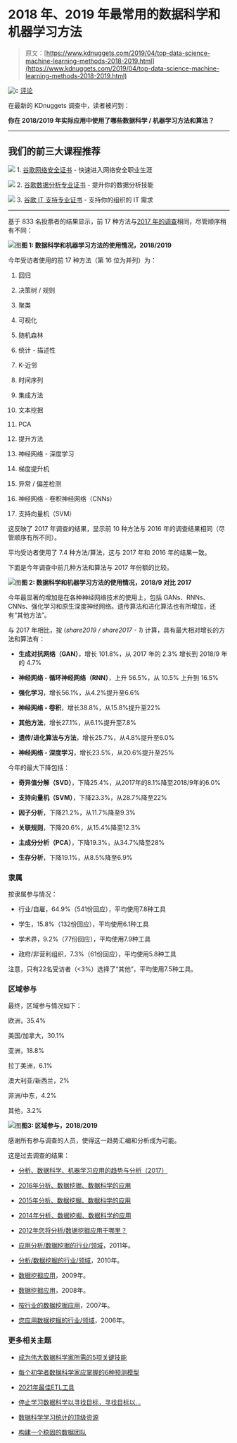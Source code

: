 # 2018 年、2019 年最常用的数据科学和机器学习方法

> 原文：[https://www.kdnuggets.com/2019/04/top-data-science-machine-learning-methods-2018-2019.html](https://www.kdnuggets.com/2019/04/top-data-science-machine-learning-methods-2018-2019.html)

![c](../Images/3d9c022da2d331bb56691a9617b91b90.png) [评论](#comments)

在最新的 KDnuggets 调查中，读者被问到：

**你在 2018/2019 年实际应用中使用了哪些数据科学 / 机器学习方法和算法？**

* * *

## 我们的前三大课程推荐

![](../Images/0244c01ba9267c002ef39d4907e0b8fb.png) 1\. [谷歌网络安全证书](https://www.kdnuggets.com/google-cybersecurity) - 快速进入网络安全职业生涯

![](../Images/e225c49c3c91745821c8c0368bf04711.png) 2\. [谷歌数据分析专业证书](https://www.kdnuggets.com/google-data-analytics) - 提升你的数据分析技能

![](../Images/0244c01ba9267c002ef39d4907e0b8fb.png) 3\. [谷歌 IT 支持专业证书](https://www.kdnuggets.com/google-itsupport) - 支持你的组织的 IT 需求

* * *

基于 833 名投票者的结果显示，前 17 种方法与[2017 年的调查](/2017/12/top-data-science-machine-learning-methods.html)相同，尽管顺序稍有不同：

![图](../Images/5fd506245fe2f349ced0a7f7b8864794.png)**图 1: 数据科学和机器学习方法的使用情况，2018/2019**

今年受访者使用的前 17 种方法（第 16 位为并列）为：

1.  回归

1.  决策树 / 规则

1.  聚类

1.  可视化

1.  随机森林

1.  统计 - 描述性

1.  K-近邻

1.  时间序列

1.  集成方法

1.  文本挖掘

1.  PCA

1.  提升方法

1.  神经网络 - 深度学习

1.  梯度提升机

1.  异常 / 偏差检测

1.  神经网络 - 卷积神经网络（CNNs）

1.  支持向量机（SVM）

这反映了 2017 年调查的结果，显示前 10 种方法与 2016 年的调查结果相同（尽管顺序有所不同）。

平均受访者使用了 7.4 种方法/算法，这与 2017 年和 2016 年的结果一致。

下面是今年调查中前几种方法和算法与 2017 年份额的比较。

![图](../Images/3eff574c913233e0c029d9c53807407c.png)**图 2: 数据科学和机器学习方法的使用情况，2018/9 对比 2017**

今年最显著的增加是在各种神经网络技术的使用上，包括 GANs、RNNs、CNNs、强化学习和原生深度神经网络。遗传算法和进化算法也有所增加，还有“其他方法”。

与 2017 年相比，按 (*share2019 / share2017 - 1*) 计算，具有最大相对增长的方法和算法有：

+   **生成对抗网络（GAN）**，增长 101.8%，从 2017 年的 2.3% 增长到 2018/9 年的 4.7%

+   **神经网络 - 循环神经网络（RNN）**，上升 56.5%，从 10.5% 上升到 16.5%

+   **强化学习**，增长56.1%，从4.2%提升至6.6%

+   **神经网络 - 卷积**，增长38.8%，从15.8%提升至22%

+   **其他方法**，增长27.1%，从6.1%提升至7.8%

+   **遗传/进化算法与方法**，增长25.7%，从4.8%提升至6.0%

+   **神经网络 - 深度学习**，增长23.5%，从20.6%提升至25%

今年的最大下降包括：

+   **奇异值分解（SVD）**，下降25.4%，从2017年的8.1%降至2018/9年的6.0%

+   **支持向量机（SVM）**，下降23.3%，从28.7%降至22%

+   **因子分析**，下降21.2%，从11.7%降至9.3%

+   **关联规则**，下降20.6%，从15.4%降至12.3%

+   **主成分分析（PCA）**，下降19.3%，从34.7%降至28%

+   **生存分析**，下降19.1%，从8.5%降至6.9%

### 隶属

按隶属参与情况：

+   行业/自雇，64.9%（541份回应），平均使用7.8种工具

+   学生，15.8%（132份回应），平均使用6.1种工具

+   学术界，9.2%（77份回应），平均使用7.9种工具

+   政府/非营利组织，7.3%（61份回应），平均使用5.8种工具

注意，只有22名受访者（<3%）选择了“其他”，平均使用7.5种工具。

### 区域参与

最终，区域参与情况如下：

欧洲，35.4%

美国/加拿大，30.1%

亚洲，18.8%

拉丁美洲，6.1%

澳大利亚/新西兰，2%

非洲/中东，4.2%

其他，3.2%

![图](../Images/e65fa302021e1ea97b467290ce891196.png)**图3: 区域参与，2018/2019**

感谢所有参与调查的人员，使得这一趋势汇编和分析成为可能。

这是过去调查的结果：

+   [分析、数据科学、机器学习应用的趋势与分析（2017）](/2018/04/poll-analytics-data-science-ml-applied-2017.html)

+   [2016年分析、数据挖掘、数据科学的应用](/2016/12/poll-analytics-data-mining-data-science-applied-2016.html)

+   [2015年分析、数据挖掘、数据科学的应用](/2016/01/poll-analytics-data-mining-data-science-applied-2015.html)

+   [2014年分析、数据挖掘、数据科学的应用](/2014/12/where-analytics-data-mining-data-science-applied.html)

+   [2012年您将分析/数据挖掘应用于哪里？](/polls/2012/where-applied-analytics-data-mining.html)

+   [应用分析/数据挖掘的行业/领域](/polls/2011/industries-applied-anaytics-data-mining.html)，2011年。

+   [分析/数据挖掘的行业/领域](/polls/2010/analytics-data-mining-industries-applications.html)，2010年。

+   [数据挖掘应用](/polls/2009/industries-data-mining-applications.htm)，2009年。

+   [数据挖掘应用](/polls/2008/data-mining-applications.htm)，2008年。

+   [按行业的数据挖掘应用](/polls/2007/data_mining_applications.htm)，2007年。

+   [您应用数据挖掘的行业/领域](/polls/2006/data_mining_applications_industries.htm)，2006年。

### 更多相关主题

+   [成为伟大数据科学家所需的5项关键技能](https://www.kdnuggets.com/2021/12/5-key-skills-needed-become-great-data-scientist.html)

+   [每个初学者数据科学家应掌握的6种预测模型](https://www.kdnuggets.com/2021/12/6-predictive-models-every-beginner-data-scientist-master.html)

+   [2021年最佳ETL工具](https://www.kdnuggets.com/2021/12/mozart-best-etl-tools-2021.html)

+   [停止学习数据科学以寻找目标，寻找目标以…](https://www.kdnuggets.com/2021/12/stop-learning-data-science-find-purpose.html)

+   [数据科学学习统计的顶级资源](https://www.kdnuggets.com/2021/12/springboard-top-resources-learn-data-science-statistics.html)

+   [构建一个稳固的数据团队](https://www.kdnuggets.com/2021/12/build-solid-data-team.html)
